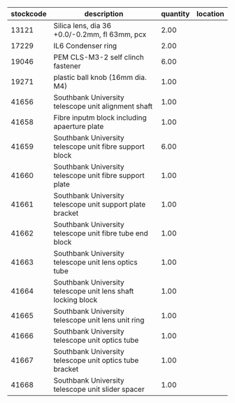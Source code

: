 |stockcode|description|quantity|location|
|---------|-----------|--------|--------|
|13121|Silica lens, dia 36 +0.0/-0.2mm, fl 63mm, pcx|2.00||
|17229|IL6 Condenser ring|2.00||
|19046|PEM CLS-M3-2 self clinch fastener|6.00||
|19271|plastic ball knob (16mm dia. M4)|1.00||
|41656|Southbank University telescope unit alignment shaft|1.00||
|41658|Fibre inputm block including apaerture plate|1.00||
|41659|Southbank University telescope unit fibre support block|6.00||
|41660|Southbank University telescope unit fibre support plate|1.00||
|41661|Southbank University telescope unit support plate bracket|1.00||
|41662|Southbank University telescope unit fibre tube end block|1.00||
|41663|Southbank University telescope unit lens optics tube|1.00||
|41664|Southbank University telescope unit lens shaft locking block|1.00||
|41665|Southbank University telescope unit lens unit ring|1.00||
|41666|Southbank University telescope unit optics tube|1.00||
|41667|Southbank University telescope unit optics tube bracket|1.00||
|41668|Southbank University telescope unit slider spacer|1.00||

